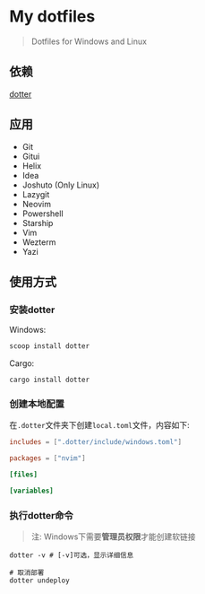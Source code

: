 # My dotfiles

> Dotfiles for Windows and Linux

## 依赖

[dotter](https://github.com/SuperCuber/dotter)

## 应用

- Git
- Gitui
- Helix
- Idea
- Joshuto (Only Linux)
- Lazygit
- Neovim
- Powershell
- Starship
- Vim
- Wezterm
- Yazi

## 使用方式

### 安装dotter

Windows:

```powershell
scoop install dotter
```

Cargo:

```shell
cargo install dotter
```

### 创建本地配置

在`.dotter`文件夹下创建`local.toml`文件，内容如下:

```toml
includes = [".dotter/include/windows.toml"]

packages = ["nvim"]

[files]

[variables]

```

### 执行dotter命令

> 注: Windows下需要**管理员权限**才能创建软链接

```shell
dotter -v # [-v]可选，显示详细信息

# 取消部署
dotter undeploy
```


